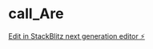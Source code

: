 # call_Are

[Edit in StackBlitz next generation editor ⚡️](https://stackblitz.com/~/github.com/Arei15/call_Are)